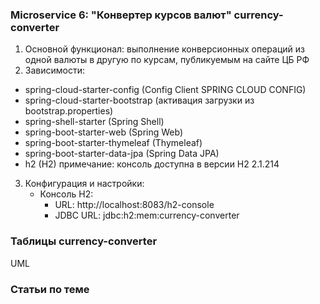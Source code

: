 ### Microservice 6: "Конвертер курсов валют" currency-converter
1. Основной функционал: выполнение конверсионных операций из одной валюты в другую по курсам, публикуемым на сайте ЦБ РФ
2. Зависимости:
  - spring-cloud-starter-config (Config Client SPRING CLOUD CONFIG)
  - spring-cloud-starter-bootstrap (активация загрузки из bootstrap.properties)
  - spring-shell-starter (Spring Shell)
  - spring-boot-starter-web (Spring Web)
  - spring-boot-starter-thymeleaf (Thymeleaf)
  - spring-boot-starter-data-jpa (Spring Data JPA)
  - h2 (H2) примечание: консоль доступна в версии H2 2.1.214
3. Конфигурация и настройки:
   - Консоль H2:
     - URL: http://localhost:8083/h2-console
     - JDBC URL: jdbc:h2:mem:currency-converter

### Таблицы currency-converter 
  UML 

### Статьи по теме
